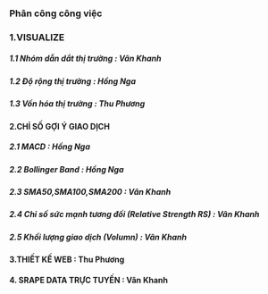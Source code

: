 ### Phân công công việc

### 1.VISUALIZE

##### 1.1 Nhóm dẫn dắt thị trường   : Vân Khanh
##### 1.2 Độ rộng thị trường        : Hồng Nga
##### 1.3 Vốn hóa thị trường        : Thu Phương 

#### 2.CHỈ SỐ GỢI Ý GIAO DỊCH

##### 2.1 MACD                     : Hồng Nga
##### 2.2 Bollinger Band           : Hồng Nga
##### 2.3 SMA50,SMA100,SMA200                                 : Vân Khanh
##### 2.4 Chỉ số sức mạnh tương đối (Relative Strength RS)    : Vân Khanh
##### 2.5 Khối lượng giao dịch (Volumn)                       : Vân Khanh

#### 3.THIẾT KẾ WEB                : Thu Phương 

#### 4. SRAPE DATA TRỰC TUYẾN      : Vân Khanh
